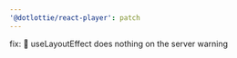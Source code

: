 ```yaml
---
'@dotlottie/react-player': patch
---
```


fix: 🐛 useLayoutEffect does nothing on the server warning
